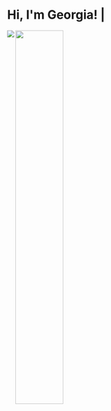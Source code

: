 # Hi, I'm Georgia! |

<img align="left" src="https://github-readme-stats.vercel.app/api?username=georgialive&show_icons=true&theme=tokyonight" />

<img align="left" width="47%" src="https://github-readme-stats.vercel.app/api/top-langs/?username=georgialive&layout=compact)](https://github.com/anuraghazra/github-readme-stats" />
